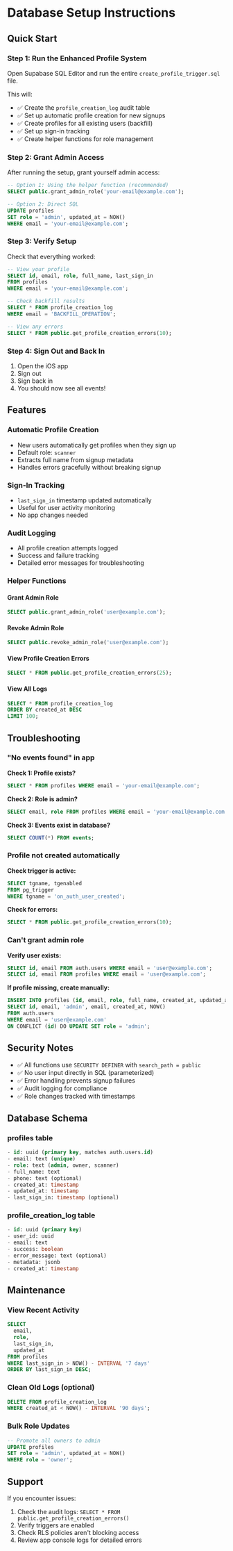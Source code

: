 # Database Setup Instructions

## Quick Start

### Step 1: Run the Enhanced Profile System

Open Supabase SQL Editor and run the entire `create_profile_trigger.sql` file.

This will:
- ✅ Create the `profile_creation_log` audit table
- ✅ Set up automatic profile creation for new signups
- ✅ Create profiles for all existing users (backfill)
- ✅ Set up sign-in tracking
- ✅ Create helper functions for role management

### Step 2: Grant Admin Access

After running the setup, grant yourself admin access:

```sql
-- Option 1: Using the helper function (recommended)
SELECT public.grant_admin_role('your-email@example.com');

-- Option 2: Direct SQL
UPDATE profiles 
SET role = 'admin', updated_at = NOW()
WHERE email = 'your-email@example.com';
```

### Step 3: Verify Setup

Check that everything worked:

```sql
-- View your profile
SELECT id, email, role, full_name, last_sign_in 
FROM profiles 
WHERE email = 'your-email@example.com';

-- Check backfill results
SELECT * FROM profile_creation_log 
WHERE email = 'BACKFILL_OPERATION';

-- View any errors
SELECT * FROM public.get_profile_creation_errors(10);
```

### Step 4: Sign Out and Back In

1. Open the iOS app
2. Sign out
3. Sign back in
4. You should now see all events!

## Features

### Automatic Profile Creation
- New users automatically get profiles when they sign up
- Default role: `scanner`
- Extracts full name from signup metadata
- Handles errors gracefully without breaking signup

### Sign-In Tracking
- `last_sign_in` timestamp updated automatically
- Useful for user activity monitoring
- No app changes needed

### Audit Logging
- All profile creation attempts logged
- Success and failure tracking
- Detailed error messages for troubleshooting

### Helper Functions

#### Grant Admin Role
```sql
SELECT public.grant_admin_role('user@example.com');
```

#### Revoke Admin Role
```sql
SELECT public.revoke_admin_role('user@example.com');
```

#### View Profile Creation Errors
```sql
SELECT * FROM public.get_profile_creation_errors(25);
```

#### View All Logs
```sql
SELECT * FROM profile_creation_log 
ORDER BY created_at DESC 
LIMIT 100;
```

## Troubleshooting

### "No events found" in app

**Check 1: Profile exists?**
```sql
SELECT * FROM profiles WHERE email = 'your-email@example.com';
```

**Check 2: Role is admin?**
```sql
SELECT email, role FROM profiles WHERE email = 'your-email@example.com';
```

**Check 3: Events exist in database?**
```sql
SELECT COUNT(*) FROM events;
```

### Profile not created automatically

**Check trigger is active:**
```sql
SELECT tgname, tgenabled 
FROM pg_trigger 
WHERE tgname = 'on_auth_user_created';
```

**Check for errors:**
```sql
SELECT * FROM public.get_profile_creation_errors(10);
```

### Can't grant admin role

**Verify user exists:**
```sql
SELECT id, email FROM auth.users WHERE email = 'user@example.com';
SELECT id, email FROM profiles WHERE email = 'user@example.com';
```

**If profile missing, create manually:**
```sql
INSERT INTO profiles (id, email, role, full_name, created_at, updated_at)
SELECT id, email, 'admin', email, created_at, NOW()
FROM auth.users
WHERE email = 'user@example.com'
ON CONFLICT (id) DO UPDATE SET role = 'admin';
```

## Security Notes

- ✅ All functions use `SECURITY DEFINER` with `search_path = public`
- ✅ No user input directly in SQL (parameterized)
- ✅ Error handling prevents signup failures
- ✅ Audit logging for compliance
- ✅ Role changes tracked with timestamps

## Database Schema

### profiles table
```sql
- id: uuid (primary key, matches auth.users.id)
- email: text (unique)
- role: text (admin, owner, scanner)
- full_name: text
- phone: text (optional)
- created_at: timestamp
- updated_at: timestamp
- last_sign_in: timestamp (optional)
```

### profile_creation_log table
```sql
- id: uuid (primary key)
- user_id: uuid
- email: text
- success: boolean
- error_message: text (optional)
- metadata: jsonb
- created_at: timestamp
```

## Maintenance

### View Recent Activity
```sql
SELECT 
  email,
  role,
  last_sign_in,
  updated_at
FROM profiles
WHERE last_sign_in > NOW() - INTERVAL '7 days'
ORDER BY last_sign_in DESC;
```

### Clean Old Logs (optional)
```sql
DELETE FROM profile_creation_log
WHERE created_at < NOW() - INTERVAL '90 days';
```

### Bulk Role Updates
```sql
-- Promote all owners to admin
UPDATE profiles 
SET role = 'admin', updated_at = NOW()
WHERE role = 'owner';
```

## Support

If you encounter issues:
1. Check the audit logs: `SELECT * FROM public.get_profile_creation_errors()`
2. Verify triggers are enabled
3. Check RLS policies aren't blocking access
4. Review app console logs for detailed errors
